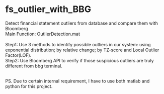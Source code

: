 # fs_outlier_with_BBG
Detect financial statement outliers from database and compare them with Bloomberg 
<br />
Main Function: OutlierDetection.mat
<br />
<br />
Step1: Use 3 methods to identify possible outliers in our system: using exponential distribution; by relative change; by TZ-score and Local Outlier Factor(LOF).
<br />
Step2: Use Bloomberg API to verify if those suspicious outliers are truly different from bbg terminal.

<br />
PS. Due to certain internal requirement, I have to use both matlab and python for this project.
